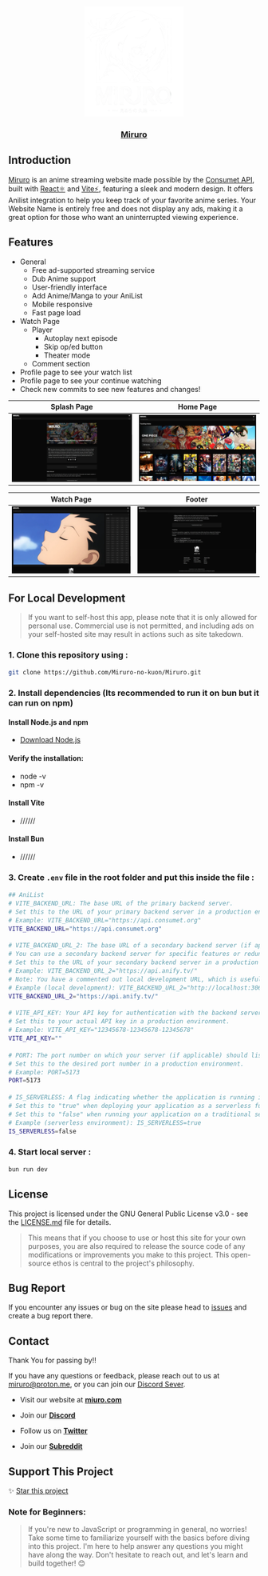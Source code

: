 <p align="center">
  <a href="https://www.miruro.com" target="_blank">
    <img src="https://raw.githubusercontent.com/Miruro-no-kuon/Miruro/rise/src/assets/miruro-transparent-white.png" alt="Logo" width="200"/>
  </a>
</p>

<h3 align="center">
    <a href="https://www.miruro.com">Miruro</a>
</h1>


## Introduction

<p><a href="https://www.miruro.com">Miruro</a> is an anime streaming website made possible by the <a href="https://github.com/consumet">Consumet API</a>, built with  <a href="https://react.dev/">React⚛️</a> and <a href="https://vitejs.dev/">Vite⚡</a>, featuring a sleek and modern design. It offers Anilist integration to help you keep track of your favorite anime series. Your Website Name is entirely free and does not display any ads, making it a great option for those who want an uninterrupted viewing experience.</p>

## Features

- General
  - Free ad-supported streaming service
  - Dub Anime support
  - User-friendly interface
  - Add Anime/Manga to your AniList
  - Mobile responsive
  - Fast page load
- Watch Page
  - Player
    - Autoplay next episode
    - Skip op/ed button
    - Theater mode
  - Comment section
- Profile page to see your watch list
- Profile page to see your continue watching
- Check new commits to see new features and changes!

| Splash Page | Home Page |
|-------------|-----------|
| ![Splash Page](https://raw.githubusercontent.com/Miruro-no-kuon/.github/main/profile/splash-page.webp) | ![Home Page](https://raw.githubusercontent.com/Miruro-no-kuon/.github/main/profile/home-page.webp) |

| Watch Page | Footer |
|------------|--------|
| ![Watch Page](https://raw.githubusercontent.com/Miruro-no-kuon/.github/main/profile/watch-page.webp) | ![Footer](https://raw.githubusercontent.com/Miruro-no-kuon/.github/main/profile/footer.webp) |

## For Local Development

> If you want to self-host this app, please note that it is only allowed for personal use. Commercial use is not permitted, and including ads on your self-hosted site may result in actions such as site takedown.

### 1. Clone this repository using :

```bash
git clone https://github.com/Miruro-no-kuon/Miruro.git
```

### 2. Install dependencies (Its recommended to run it on bun but it can run on npm)

####    Install Node.js and npm
- [Download Node.js](https://nodejs.org/)
#### Verify the installation: 
- node -v 
- npm -v
#### Install Vite
- //////
####    Install Bun
- //////

### 3. Create `.env` file in the root folder and put this inside the file :

```bash
## AniList
# VITE_BACKEND_URL: The base URL of the primary backend server.
# Set this to the URL of your primary backend server in a production environment.
# Example: VITE_BACKEND_URL="https://api.consumet.org"
VITE_BACKEND_URL="https://api.consumet.org"

# VITE_BACKEND_URL_2: The base URL of a secondary backend server (if applicable).
# You can use a secondary backend server for specific features or redundancy.
# Set this to the URL of your secondary backend server in a production environment.
# Example: VITE_BACKEND_URL_2="https://api.anify.tv/"
# Note: You have a commented out local development URL, which is useful for testing locally.
# Example (local development): VITE_BACKEND_URL_2="http://localhost:3060/"
VITE_BACKEND_URL_2="https://api.anify.tv/"

# VITE_API_KEY: Your API key for authentication with the backend servers.
# Set this to your actual API key in a production environment.
# Example: VITE_API_KEY="12345678-12345678-12345678"
VITE_API_KEY=""

# PORT: The port number on which your server (if applicable) should listen.
# Set this to the desired port number in a production environment.
# Example: PORT=5173
PORT=5173

# IS_SERVERLESS: A flag indicating whether the application is running in a serverless environment.
# Set this to "true" when deploying your application as a serverless function (e.g., on Vercel).
# Set this to "false" when running your application on a traditional server.
# Example (serverless environment): IS_SERVERLESS=true
IS_SERVERLESS=false
```

### 4. Start local server :

```bash
bun run dev
```

## License

This project is licensed under the GNU General Public License v3.0 - see the [LICENSE.md](LICENSE.md) file for details.

> This means that if you choose to use or host this site for your own purposes, you are also required to release the source code of any modifications or improvements you make to this project. This open-source ethos is central to the project's philosophy.

## Bug Report

If you encounter any issues or bug on the site please head to [issues](https://github.com/Miruro-no-kuon/Miruro-no-Kuon/issues) and create a bug report there.

## Contact

Thank You for passing by!!

If you have any questions or feedback, please reach out to us at [miruro@proton.me](mailto:miruro@proton.me), or you can join our [Discord Sever](https://discord.com/invite/4kfypZ96K4).


- Visit our website at **[miuro.com](https://miruro.com)**
  
- Join our **[Discord](https://discord.gg/4kfypZ96K4)**

- Follow us on **[Twitter](https://twitter.com/miruro_official)** 

- Join our **[Subreddit](https://www.reddit.com/r/miruro)**

## Support This Project

✨ [Star this project](https://github.com/Miruro-no-kuon/Miruro-no-Kuon)


### Note for Beginners: 
> If you're new to JavaScript or programming in general, no worries! Take some time to familiarize yourself with the basics before diving into this project. I'm here to help answer any questions you might have along the way. Don't hesitate to reach out, and let's learn and build together! 😊
